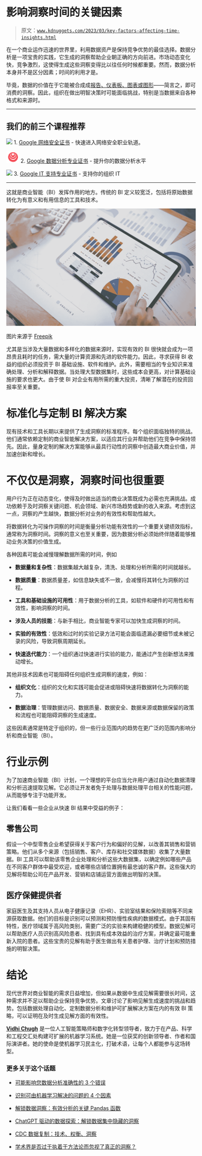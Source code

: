 # 影响洞察时间的关键因素

> 原文：[`www.kdnuggets.com/2023/03/key-factors-affecting-time-insights.html`](https://www.kdnuggets.com/2023/03/key-factors-affecting-time-insights.html)

在一个商业运作迅速的世界里，利用数据资产是保持竞争优势的最佳选择。数据分析是一项宝贵的实践，它生成的洞察帮助企业朝正确的方向前进。市场动态变化快，竞争激烈，这使得生成这些洞察变得比以往任何时候都重要。然而，数据分析本身并不是区分因素；时间的利用才是。

毕竟，数据的价值在于它能被合成成[报告、仪表板、图表或图形](https://www.ibm.com/topics/business-intelligence)——简言之，即可消费的洞察。因此，组织在做出明智决策时可能面临挑战，特别是当数据来自各种格式和来源时。

* * *

## 我们的前三个课程推荐

![](img/0244c01ba9267c002ef39d4907e0b8fb.png) 1\. [Google 网络安全证书](https://www.kdnuggets.com/google-cybersecurity) - 快速进入网络安全职业轨道。

![](img/e225c49c3c91745821c8c0368bf04711.png) 2\. [Google 数据分析专业证书](https://www.kdnuggets.com/google-data-analytics) - 提升你的数据分析水平

![](img/0244c01ba9267c002ef39d4907e0b8fb.png) 3\. [Google IT 支持专业证书](https://www.kdnuggets.com/google-itsupport) - 支持你的组织 IT

* * *

这就是商业智能（BI）发挥作用的地方。传统的 BI 定义较宽泛，包括将原始数据转化为有意义和有用信息的工具和技术。

![影响洞察时间的关键因素](img/10a8b44e0d97c0f7bafa53fa86c33a26.png)

图片来源于 [Freepik](https://www.freepik.com/free-photo/businesswoman-using-tablet-analysis-graph-company-finance-strategy-statistics-success-concept-planning-future-office-room_16068533.htm#query=insights&position=3&from_view=search&track=sph)

尤其是当涉及大量数据和多样化的数据来源时，实现有效的 BI 很快就会成为一项昂贵且耗时的任务，需大量的计算资源和先进的软件能力。因此，寻求获得 BI 收益的组织必须投资于 BI 基础设施、软件和维护。此外，需要相当的专业知识来准确处理、分析和解释数据。当处理大型数据集时，这些成本会更高，对计算基础设施的要求也更大。由于使 BI 对企业有用所需的重大投资，清晰了解潜在的投资回报率至关重要。

# 标准化与定制 BI 解决方案

现有技术和工具长期以来提供了生成洞察的标准程序。每个组织面临独特的挑战。他们通常依赖定制的商业智能解决方案，以适应其行业并帮助他们在竞争中保持领先。因此，量身定制的解决方案能够从最具行动性的洞察中创造最大商业价值，并加速创新和增长。

# 不仅仅是洞察，洞察时间也很重要

用户行为正在动态变化，使得及时做出适当的商业决策既成为必需也充满挑战。成功依赖于及时洞察关键问题、机会领域、新兴市场趋势或新的收入来源。考虑到这一点，洞察的产生越快，数据分析对业务的有效性和帮助性越大。

将数据转化为可操作洞察的时间是衡量分析功能有效性的一个重要关键绩效指标，通常称为洞察时间。洞察的意义也至关重要，因为数据分析必须始终伴随着能够推动业务决策的价值生成。

各种因素可能会减慢理解数据所需的时间，例如

+   **数据量和复杂性**：数据集越大越复杂，清洗、处理和分析所需的时间就越长。

+   **数据质量**：数据质量差，如信息缺失或不一致，会减慢将其转化为洞察的过程。

+   **工具和基础设施的可用性**：用于数据分析的工具，如软件和硬件的可用性和有效性，影响洞察的时间。

+   **涉及人员的技能**：与新手相比，商业智能专家可以加快生成洞察的时间。

+   **实验的有效性**：低效和过时的实验记录方法可能会面临遗漏必要细节或未被记录的风险，导致洞察周期延长。

+   **快速迭代能力**：一个组织通过快速进行实验的能力，能通过产生创新想法来推动增长。

其他非技术因素也可能阻碍任何组织生成洞察的速度，例如：

+   **组织文化**：组织的文化和实践可能会促进或阻碍快速将数据转化为洞察的能力。

+   **数据治理**：管理数据访问、数据质量、数据安全、数据来源或数据保留的政策和流程也可能阻碍洞察的生成速度。

这些因素通常是特定于组织的，但一些行业范围内的趋势在更广泛的范围内影响分析和商业智能（BI）。

# 行业示例

为了加速商业智能（BI）计划，一个理想的平台应当允许用户通过自动化数据清理和分析迅速提取见解。它必须让开发者免于处理与数据处理平台相关的性能问题，从而能够专注于功能开发。

让我们看看一些企业从快速 BI 结果中受益的例子：

## 零售公司

假设一个中型零售企业希望获得关于客户行为和偏好的见解，以改善其销售和营销策略。他们从多个来源（包括销售、客户、库存和社交媒体数据）收集了大量数据。BI 工具可以帮助该零售企业处理和分析这些大数据集，以确定例如哪些产品在不同客户群体中最受欢迎，或者哪些店铺位置拥有最忠诚的客户群。这些强大的见解将帮助公司在产品开发、营销和店铺运营方面做出明智的决策。

## 医疗保健提供者

家庭医生及其支持人员从电子健康记录（EHR）、实验室结果和保险索赔等不同来源获取数据。他们的目标是识别可以预测和预防慢性疾病的数据模式。由于其固有特性，医疗领域属于高风险类别，需要广泛的实验来构建稳健的模型。数据见解可以帮助医疗人员识别高风险患者、找到具有成本效益的治疗方案，并确定最可能重新入院的患者。这些宝贵的见解有助于医生做出有关患者护理、治疗计划和预防措施的明智决策。

# 结论

现代世界对商业智能的需求日益增加，但如果从数据中生成见解需要很长时间，这种需求并不足以帮助企业保持竞争优势。文章讨论了影响见解生成速度的挑战和趋势。包括数据处理自动化、定制数据分析和维护可扩展解决方案在内的有效 BI 策略，可以证明在及时生成见解方面的有效性。

**[Vidhi Chugh](https://vidhi-chugh.medium.com/)** 是一位人工智能策略师和数字化转型领导者，致力于在产品、科学和工程交汇处构建可扩展的机器学习系统。她是一位获奖的创新领导者、作者和国际演讲者。她的使命是使机器学习民主化，打破术语，让每个人都能参与这场转型。

### 更多关于这个话题

+   [可能影响您数据分析准确性的 3 个错误](https://www.kdnuggets.com/2023/03/3-mistakes-could-affecting-accuracy-data-analytics.html)

+   [识别可由机器学习解决的问题的 4 个因素](https://www.kdnuggets.com/2022/04/4-factors-identify-machine-learning-solvable-problems.html)

+   [解锁数据洞察：有效分析的关键 Pandas 函数](https://www.kdnuggets.com/unlocking-data-insights-key-pandas-functions-for-effective-analysis)

+   [ChatGPT 驱动的数据探索：解锁数据集中隐藏的洞察](https://www.kdnuggets.com/2023/07/chatgptpowered-data-exploration-unlock-hidden-insights-dataset.html)

+   [CDC 数据复制：技术、权衡、洞察](https://www.kdnuggets.com/2023/08/cdc-data-replication-techniques-tradeoffs-insights.html)

+   [学术界是否过于执着于方法论而忽视了真正的洞察？](https://www.kdnuggets.com/is-academia-obsessing-over-methodology-at-the-cost-of-true-insights)
